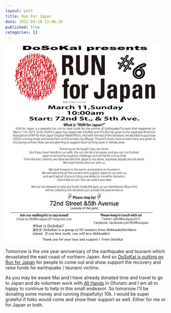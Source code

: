 ```yaml
---
layout: post
title: Run For Japan
date: 2012-03-10 13:48:39
published: true
categories: []
---
```


![Run for Japan on March 11th at 10:00 AM in Central Park](/assets/img/posts/run-for-japan/run_for_japan.jpeg)

Tomorrow is the one year anniversary of the earthquake and tsunami which devastated the east coast of northern Japan. And so [DoSoKai is putting on Run for Japan](http://www.facebook.com/runforjapan) for people to come out and show support the recovery and raise funds for earthquake / tsunami victims.

As you may be aware Mai and I have already donated time and travel to go to Japan and do volunteer work with [All Hands](http://hands.org/) in Ofunato and I am all to happy to continue to help in this small endeavor. So tomorrow I'll be donating some money and running (hopefully) 10k. I would be super grateful if folks would come and show their support as well. Either for me or for Japan or both.